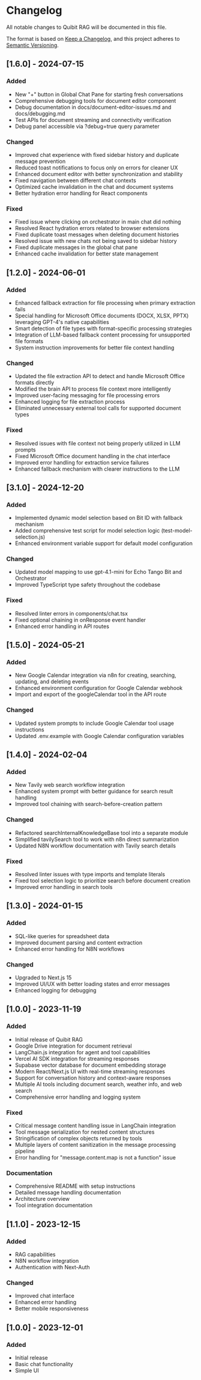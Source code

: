 # Changelog

All notable changes to Quibit RAG will be documented in this file.

The format is based on [Keep a Changelog](https://keepachangelog.com/en/1.0.0/),
and this project adheres to [Semantic Versioning](https://semver.org/spec/v2.0.0.html).

## [1.6.0] - 2024-07-15

### Added
- New "+" button in Global Chat Pane for starting fresh conversations
- Comprehensive debugging tools for document editor component
- Debug documentation in docs/document-editor-issues.md and docs/debugging.md
- Test APIs for document streaming and connectivity verification
- Debug panel accessible via ?debug=true query parameter

### Changed
- Improved chat experience with fixed sidebar history and duplicate message prevention
- Reduced toast notifications to focus only on errors for cleaner UX
- Enhanced document editor with better synchronization and stability
- Fixed navigation between different chat contexts
- Optimized cache invalidation in the chat and document systems
- Better hydration error handling for React components

### Fixed
- Fixed issue where clicking on orchestrator in main chat did nothing
- Resolved React hydration errors related to browser extensions
- Fixed duplicate toast messages when deleting document histories
- Resolved issue with new chats not being saved to sidebar history
- Fixed duplicate messages in the global chat pane
- Enhanced cache invalidation for better state management

## [1.2.0] - 2024-06-01

### Added
- Enhanced fallback extraction for file processing when primary extraction fails
- Special handling for Microsoft Office documents (DOCX, XLSX, PPTX) leveraging GPT-4's native capabilities
- Smart detection of file types with format-specific processing strategies
- Integration of LLM-based fallback content processing for unsupported file formats
- System instruction improvements for better file context handling

### Changed
- Updated the file extraction API to detect and handle Microsoft Office formats directly
- Modified the brain API to process file context more intelligently
- Improved user-facing messaging for file processing errors
- Enhanced logging for file extraction process
- Eliminated unnecessary external tool calls for supported document types

### Fixed
- Resolved issues with file context not being properly utilized in LLM prompts
- Fixed Microsoft Office document handling in the chat interface
- Improved error handling for extraction service failures
- Enhanced fallback mechanism with clearer instructions to the LLM

## [3.1.0] - 2024-12-20

### Added
- Implemented dynamic model selection based on Bit ID with fallback mechanism
- Added comprehensive test script for model selection logic (test-model-selection.js)
- Enhanced environment variable support for default model configuration

### Changed
- Updated model mapping to use gpt-4.1-mini for Echo Tango Bit and Orchestrator
- Improved TypeScript type safety throughout the codebase

### Fixed
- Resolved linter errors in components/chat.tsx
- Fixed optional chaining in onResponse event handler
- Enhanced error handling in API routes

## [1.5.0] - 2024-05-21

### Added
- New Google Calendar integration via n8n for creating, searching, updating, and deleting events
- Enhanced environment configuration for Google Calendar webhook
- Import and export of the googleCalendar tool in the API route

### Changed
- Updated system prompts to include Google Calendar tool usage instructions
- Updated .env.example with Google Calendar configuration variables

## [1.4.0] - 2024-02-04

### Added
- New Tavily web search workflow integration
- Enhanced system prompt with better guidance for search result handling
- Improved tool chaining with search-before-creation pattern

### Changed
- Refactored searchInternalKnowledgeBase tool into a separate module
- Simplified tavilySearch tool to work with n8n direct summarization
- Updated N8N workflow documentation with Tavily search details

### Fixed
- Resolved linter issues with type imports and template literals
- Fixed tool selection logic to prioritize search before document creation
- Improved error handling in search tools

## [1.3.0] - 2024-01-15

### Added
- SQL-like queries for spreadsheet data
- Improved document parsing and content extraction
- Enhanced error handling for N8N workflows

### Changed
- Upgraded to Next.js 15
- Improved UI/UX with better loading states and error messages
- Enhanced logging for debugging

## [1.0.0] - 2023-11-19

### Added
- Initial release of Quibit RAG
- Google Drive integration for document retrieval
- LangChain.js integration for agent and tool capabilities
- Vercel AI SDK integration for streaming responses
- Supabase vector database for document embedding storage
- Modern React/Next.js UI with real-time streaming responses
- Support for conversation history and context-aware responses
- Multiple AI tools including document search, weather info, and web search
- Comprehensive error handling and logging system

### Fixed
- Critical message content handling issue in LangChain integration
- Tool message serialization for nested content structures
- Stringification of complex objects returned by tools
- Multiple layers of content sanitization in the message processing pipeline
- Error handling for "message.content.map is not a function" issue

### Documentation
- Comprehensive README with setup instructions
- Detailed message handling documentation
- Architecture overview
- Tool integration documentation

## [1.1.0] - 2023-12-15

### Added
- RAG capabilities
- N8N workflow integration
- Authentication with Next-Auth

### Changed
- Improved chat interface
- Enhanced error handling
- Better mobile responsiveness

## [1.0.0] - 2023-12-01

### Added
- Initial release
- Basic chat functionality
- Simple UI 